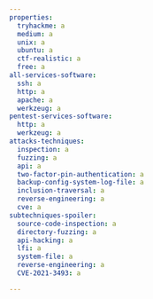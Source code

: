 ```yaml
---
properties:
  tryhackme: a
  medium: a
  unix: a
  ubuntu: a
  ctf-realistic: a
  free: a
all-services-software:
  ssh: a
  http: a
  apache: a
  werkzeug: a
pentest-services-software:
  http: a
  werkzeug: a
attacks-techniques:
  inspection: a
  fuzzing: a
  api: a
  two-factor-pin-authentication: a
  backup-config-system-log-file: a
  inclusion-traversal: a
  reverse-engineering: a
  cve: a
subtechniques-spoiler:
  source-code-inspection: a
  directory-fuzzing: a
  api-hacking: a
  lfi: a
  system-file: a
  reverse-engineering: a
  CVE-2021-3493: a

---
```

